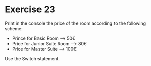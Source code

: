 # Exercise 23

Print in the console the price of the room according to the following scheme:

* Prince for Basic Room --> 50€
* Price for Junior Suite Room --> 80€
* Price for Master Suite  --> 100€

Use the Switch statement.
